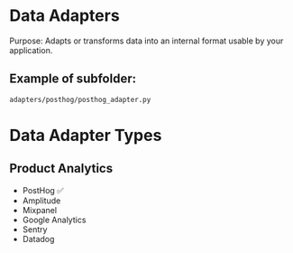 # Data Adapters
Purpose: Adapts or transforms data into an internal format usable by your application.

## Example of subfolder:
`adapters/posthog/posthog_adapter.py`

# Data Adapter Types

## Product Analytics
- PostHog ✅
- Amplitude 
- Mixpanel
- Google Analytics
- Sentry
- Datadog
